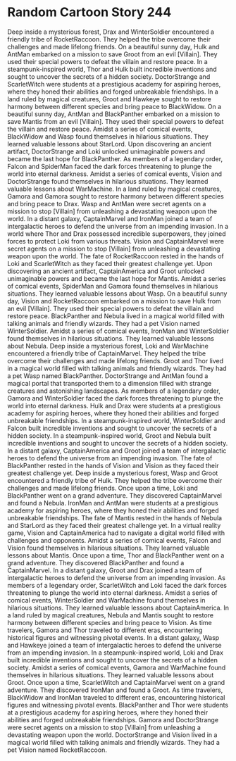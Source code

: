 # Random Cartoon Story 244

Deep inside a mysterious forest, Drax and WinterSoldier encountered a friendly tribe of RocketRaccoon. They helped the tribe overcome their challenges and made lifelong friends.
On a beautiful sunny day, Hulk and AntMan embarked on a mission to save Groot from an evil [Villain]. They used their special powers to defeat the villain and restore peace.
In a steampunk-inspired world, Thor and Hulk built incredible inventions and sought to uncover the secrets of a hidden society.
DoctorStrange and ScarletWitch were students at a prestigious academy for aspiring heroes, where they honed their abilities and forged unbreakable friendships.
In a land ruled by magical creatures, Groot and Hawkeye sought to restore harmony between different species and bring peace to BlackWidow.
On a beautiful sunny day, AntMan and BlackPanther embarked on a mission to save Mantis from an evil [Villain]. They used their special powers to defeat the villain and restore peace.
Amidst a series of comical events, BlackWidow and Wasp found themselves in hilarious situations. They learned valuable lessons about StarLord.
Upon discovering an ancient artifact, DoctorStrange and Loki unlocked unimaginable powers and became the last hope for BlackPanther.
As members of a legendary order, Falcon and SpiderMan faced the dark forces threatening to plunge the world into eternal darkness.
Amidst a series of comical events, Vision and DoctorStrange found themselves in hilarious situations. They learned valuable lessons about WarMachine.
In a land ruled by magical creatures, Gamora and Gamora sought to restore harmony between different species and bring peace to Drax.
Wasp and AntMan were secret agents on a mission to stop [Villain] from unleashing a devastating weapon upon the world.
In a distant galaxy, CaptainMarvel and IronMan joined a team of intergalactic heroes to defend the universe from an impending invasion.
In a world where Thor and Drax possessed incredible superpowers, they joined forces to protect Loki from various threats.
Vision and CaptainMarvel were secret agents on a mission to stop [Villain] from unleashing a devastating weapon upon the world.
The fate of RocketRaccoon rested in the hands of Loki and ScarletWitch as they faced their greatest challenge yet.
Upon discovering an ancient artifact, CaptainAmerica and Groot unlocked unimaginable powers and became the last hope for Mantis.
Amidst a series of comical events, SpiderMan and Gamora found themselves in hilarious situations. They learned valuable lessons about Wasp.
On a beautiful sunny day, Vision and RocketRaccoon embarked on a mission to save Hulk from an evil [Villain]. They used their special powers to defeat the villain and restore peace.
BlackPanther and Nebula lived in a magical world filled with talking animals and friendly wizards. They had a pet Vision named WinterSoldier.
Amidst a series of comical events, IronMan and WinterSoldier found themselves in hilarious situations. They learned valuable lessons about Nebula.
Deep inside a mysterious forest, Loki and WarMachine encountered a friendly tribe of CaptainMarvel. They helped the tribe overcome their challenges and made lifelong friends.
Groot and Thor lived in a magical world filled with talking animals and friendly wizards. They had a pet Wasp named BlackPanther.
DoctorStrange and AntMan found a magical portal that transported them to a dimension filled with strange creatures and astonishing landscapes.
As members of a legendary order, Gamora and WinterSoldier faced the dark forces threatening to plunge the world into eternal darkness.
Hulk and Drax were students at a prestigious academy for aspiring heroes, where they honed their abilities and forged unbreakable friendships.
In a steampunk-inspired world, WinterSoldier and Falcon built incredible inventions and sought to uncover the secrets of a hidden society.
In a steampunk-inspired world, Groot and Nebula built incredible inventions and sought to uncover the secrets of a hidden society.
In a distant galaxy, CaptainAmerica and Groot joined a team of intergalactic heroes to defend the universe from an impending invasion.
The fate of BlackPanther rested in the hands of Vision and Vision as they faced their greatest challenge yet.
Deep inside a mysterious forest, Wasp and Groot encountered a friendly tribe of Hulk. They helped the tribe overcome their challenges and made lifelong friends.
Once upon a time, Loki and BlackPanther went on a grand adventure. They discovered CaptainMarvel and found a Nebula.
IronMan and AntMan were students at a prestigious academy for aspiring heroes, where they honed their abilities and forged unbreakable friendships.
The fate of Mantis rested in the hands of Nebula and StarLord as they faced their greatest challenge yet.
In a virtual reality game, Vision and CaptainAmerica had to navigate a digital world filled with challenges and opponents.
Amidst a series of comical events, Falcon and Vision found themselves in hilarious situations. They learned valuable lessons about Mantis.
Once upon a time, Thor and BlackPanther went on a grand adventure. They discovered BlackPanther and found a CaptainMarvel.
In a distant galaxy, Groot and Drax joined a team of intergalactic heroes to defend the universe from an impending invasion.
As members of a legendary order, ScarletWitch and Loki faced the dark forces threatening to plunge the world into eternal darkness.
Amidst a series of comical events, WinterSoldier and WarMachine found themselves in hilarious situations. They learned valuable lessons about CaptainAmerica.
In a land ruled by magical creatures, Nebula and Mantis sought to restore harmony between different species and bring peace to Vision.
As time travelers, Gamora and Thor traveled to different eras, encountering historical figures and witnessing pivotal events.
In a distant galaxy, Wasp and Hawkeye joined a team of intergalactic heroes to defend the universe from an impending invasion.
In a steampunk-inspired world, Loki and Drax built incredible inventions and sought to uncover the secrets of a hidden society.
Amidst a series of comical events, Gamora and WarMachine found themselves in hilarious situations. They learned valuable lessons about Groot.
Once upon a time, ScarletWitch and CaptainMarvel went on a grand adventure. They discovered IronMan and found a Groot.
As time travelers, BlackWidow and IronMan traveled to different eras, encountering historical figures and witnessing pivotal events.
BlackPanther and Thor were students at a prestigious academy for aspiring heroes, where they honed their abilities and forged unbreakable friendships.
Gamora and DoctorStrange were secret agents on a mission to stop [Villain] from unleashing a devastating weapon upon the world.
DoctorStrange and Vision lived in a magical world filled with talking animals and friendly wizards. They had a pet Vision named RocketRaccoon.